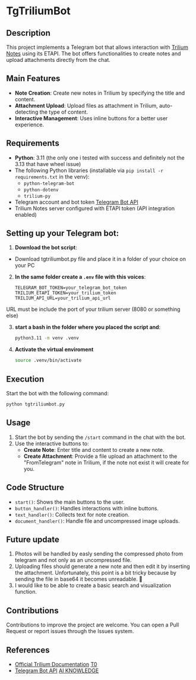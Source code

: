 # TgTriliumBot

## Description
This project implements a Telegram bot that allows interaction with [Trilium Notes](https://github.com/zadam/trilium) using its ETAPI. The bot offers functionalities to create notes and upload attachments directly from the chat.

## Main Features
- **Note Creation**: Create new notes in Trilium by specifying the title and content.
- **Attachment Upload**: Upload files as attachment in Trilium, auto-detecting the type of content.
- **Interactive Management**: Uses inline buttons for a better user experience.

## Requirements
- **Python**: 3.11 (the only one i tested with success and definitely not the 3.13 that have wheel issue)
- The following Python libraries (installable via `pip install -r requirements.txt` in the venv):
  - `python-telegram-bot`
  - `python-dotenv`
  - `trilium-py`
- Telegram account and bot token [Telegram Bot API](https://core.telegram.org/bots#botfather)
- Trilium Notes server configured with ETAPI token (API integration enabled)

## Setting up your Telegram bot:

1. **Download the bot script**:
- Download tgtriliumbot.py file and place it in a folder of your choice on your PC

2. **In the same folder create a `.env` file with this voices**:
   ```dotenv
   TELEGRAM_BOT_TOKEN=your_telegram_bot_token
   TRILIUM_ETAPI_TOKEN=your_trilium_token
   TRILIUM_API_URL=your_trilium_api_url
   ```
URL must be include the port of your trilium server (8080 or something else)

3. **start a bash in the folder where you placed the script and**:
   ```bash
   python3.11 -m venv .venv
   ```
   
4. **Activate the virtual enviroment**
   ```bash
   source .venv/bin/activate
   ```
## Execution
Start the bot with the following command:
```bash
python tgtriliumbot.py
```

## Usage
1. Start the bot by sending the `/start` command in the chat with the bot.
2. Use the interactive buttons to:
   - **Create Note**: Enter title and content to create a new note.
   - **Create Attachment**: Provide a file upload an attachment to the "FromTelegram" note in Trilium, if the note not exist it will create for you.

## Code Structure
- `start()`: Shows the main buttons to the user.
- `button_handler()`: Handles interactions with inline buttons.
- `text_handler()`: Collects text for note creation.
- `document_handler()`: Handle file and uncompressed image uploads.

## Future update
1. Photos will be handled by easly sending the compressed photo from telegram and not only as an uncompressed file.
2. Uploading files should generate a new note and then edit it by inserting the attachment. Unfortunately, this point is a bit tricky because by sending the file in base64 it becomes unreadable. 🤨
3. I would like to be able to create a basic search and visualization function.

## Contributions
Contributions to improve the project are welcome. You can open a Pull Request or report issues through the Issues system.

## References
- [Official Trilium Documentation](https://github.com/zadam/trilium) [T0]({})
- [Telegram Bot API](https://core.telegram.org/bots#botfather) [AI KNOWLEDGE]({})
```
